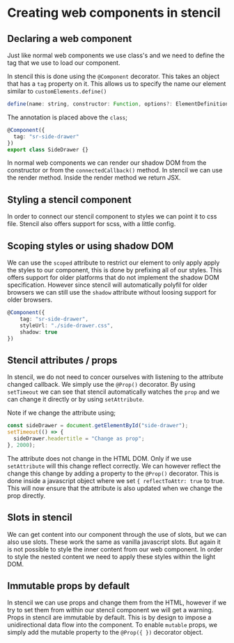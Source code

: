 # Creating web components in stencil

## Declaring a web component

Just like normal web components we use class's and we need to define the tag that we use to load our component.

In stencil this is done using the `@Component` decorator. This takes an object that has a `tag` property on it. This allows us to specify the name our element similar to `customElements.define()`

```javascript
define(name: string, constructor: Function, options?: ElementDefinitionOptions)
```

The annotation is placed above the `class`;

```typescript
@Component({
  tag: "sr-side-drawer"
})
export class SideDrawer {}
```

In normal web components we can render our shadow DOM from the constructor or from the `connectedCallback()` method. In stencil we can use the render method. Inside the render method we return JSX.

## Styling a stencil component

In order to connect our stencil component to styles we can point it to css file. Stencil also offers support for scss, with a little config.

## Scoping styles or using shadow DOM

We can use the `scoped` attribute to restrict our element to only apply apply the styles to our component, this is done by prefixing all of our styles. This offers support for older platforms that do not implement the shadow DOM specification. However since stencil will automatically polyfil for older browsers we can still use the `shadow` attribute without loosing support for older browsers.

```typescript
@Component({
    tag: "sr-side-drawer",
    styleUrl: "./side-drawer.css",
    shadow: true
})
```

## Stencil attributes / props

In stencil, we do not need to concer ourselves with listening to the attribute changed callback. We simply use the `@Prop()` decorator. By using `setTimeout` we can see that stencil automatically watches the `prop` and we can change it directly or by using `setAttribute`.

Note if we change the attribute using;

```javascript
const sideDrawer = document.getElementById("side-drawer");
setTimeout(() => {
  sideDrawer.headertitle = "Change as prop";
}, 2000);
```

The attribute does not change in the HTML DOM. Only if we use `setAttribute` will this change reflect correctly. We can however reflect the change this change by adding a property to the `@Prop()` decorator. This is done inside a javascript object where we set `{ reflectToAttr: true` to true. This will now ensure that the attribute is also updated when we change the prop directly.

## Slots in stencil

We can get content into our component through the use of slots, but we can also use slots. These work the same as vanilla javascript slots. But again it is not possible to style the inner content from our web component. In order to style the nested content we need to apply these styles within the light DOM.

## Immutable props by default

In stencil we can use props and change them from the HTML, however if we try to set them from within our stencil component we will get a warning. Props in stencil are immutable by default. This is by design to impose a unidirectional data flow into the component. To enable `mutable` props, we simply add the mutable property to the `@Prop({ })` decorator object.
